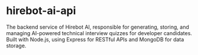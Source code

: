# hirebot-ai-api

The backend service of Hirebot AI, responsible for generating, storing, and managing AI-powered technical interview quizzes for developer candidates. Built with Node.js, using Express for RESTful APIs and MongoDB for data storage.
